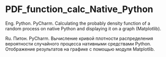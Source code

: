 # PDF_function_calc_Native_Python

Eng.
Python. PyCharm. Calculating the probably density function of a random process on native Python and displaying it on a graph (Matplotlib).

Ru.
Питон. PyCharm. Вычисление кривой плотности распределения вероятности случайного процесса нативными средствами Python. Отображение результатов на графике с помощью модуля Matplotlib.
